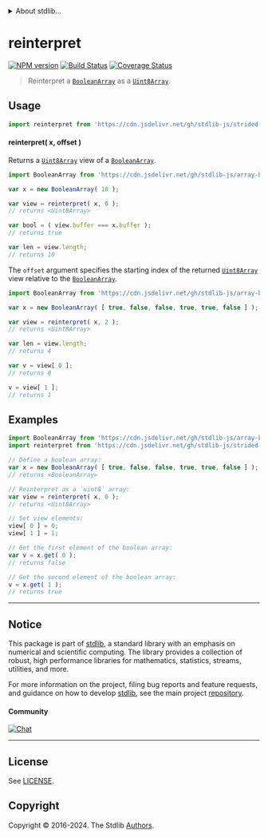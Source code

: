 <!--

@license Apache-2.0

Copyright (c) 2024 The Stdlib Authors.

Licensed under the Apache License, Version 2.0 (the "License");
you may not use this file except in compliance with the License.
You may obtain a copy of the License at

   http://www.apache.org/licenses/LICENSE-2.0

Unless required by applicable law or agreed to in writing, software
distributed under the License is distributed on an "AS IS" BASIS,
WITHOUT WARRANTIES OR CONDITIONS OF ANY KIND, either express or implied.
See the License for the specific language governing permissions and
limitations under the License.

-->


<details>
  <summary>
    About stdlib...
  </summary>
  <p>We believe in a future in which the web is a preferred environment for numerical computation. To help realize this future, we've built stdlib. stdlib is a standard library, with an emphasis on numerical and scientific computation, written in JavaScript (and C) for execution in browsers and in Node.js.</p>
  <p>The library is fully decomposable, being architected in such a way that you can swap out and mix and match APIs and functionality to cater to your exact preferences and use cases.</p>
  <p>When you use stdlib, you can be absolutely certain that you are using the most thorough, rigorous, well-written, studied, documented, tested, measured, and high-quality code out there.</p>
  <p>To join us in bringing numerical computing to the web, get started by checking us out on <a href="https://github.com/stdlib-js/stdlib">GitHub</a>, and please consider <a href="https://opencollective.com/stdlib">financially supporting stdlib</a>. We greatly appreciate your continued support!</p>
</details>

# reinterpret

[![NPM version][npm-image]][npm-url] [![Build Status][test-image]][test-url] [![Coverage Status][coverage-image]][coverage-url] <!-- [![dependencies][dependencies-image]][dependencies-url] -->

> Reinterpret a [`BooleanArray`][@stdlib/array/bool] as a [`Uint8Array`][@stdlib/array/uint8].

<!-- Section to include introductory text. Make sure to keep an empty line after the intro `section` element and another before the `/section` close. -->

<section class="intro">

</section>

<!-- /.intro -->

<!-- Package usage documentation. -->



<section class="usage">

## Usage

```javascript
import reinterpret from 'https://cdn.jsdelivr.net/gh/stdlib-js/strided-base-reinterpret-boolean@v0.0.2-deno/mod.js';
```

#### reinterpret( x, offset )

Returns a [`Uint8Array`][@stdlib/array/uint8] view of a [`BooleanArray`][@stdlib/array/bool].

```javascript
import BooleanArray from 'https://cdn.jsdelivr.net/gh/stdlib-js/array-bool@deno/mod.js';

var x = new BooleanArray( 10 );

var view = reinterpret( x, 0 );
// returns <Uint8Array>

var bool = ( view.buffer === x.buffer );
// returns true

var len = view.length;
// returns 10
```

The `offset` argument specifies the starting index of the returned [`Uint8Array`][@stdlib/array/uint8] view relative to the [`BooleanArray`][@stdlib/array/bool].

```javascript
import BooleanArray from 'https://cdn.jsdelivr.net/gh/stdlib-js/array-bool@deno/mod.js';

var x = new BooleanArray( [ true, false, false, true, true, false ] );

var view = reinterpret( x, 2 );
// returns <Uint8Array>

var len = view.length;
// returns 4

var v = view[ 0 ];
// returns 0

v = view[ 1 ];
// returns 1
```

</section>

<!-- /.usage -->

<!-- Package usage notes. Make sure to keep an empty line after the `section` element and another before the `/section` close. -->

<section class="notes">

</section>

<!-- /.notes -->

<!-- Package usage examples. -->

<section class="examples">

## Examples

<!-- eslint no-undef: "error" -->

```javascript
import BooleanArray from 'https://cdn.jsdelivr.net/gh/stdlib-js/array-bool@deno/mod.js';
import reinterpret from 'https://cdn.jsdelivr.net/gh/stdlib-js/strided-base-reinterpret-boolean@v0.0.2-deno/mod.js';

// Define a boolean array:
var x = new BooleanArray( [ true, false, false, true, true, false ] );
// returns <BooleanArray>

// Reinterpret as a `uint8` array:
var view = reinterpret( x, 0 );
// returns <Uint8Array>

// Set view elements:
view[ 0 ] = 0;
view[ 1 ] = 1;

// Get the first element of the boolean array:
var v = x.get( 0 );
// returns false

// Get the second element of the boolean array:
v = x.get( 1 );
// returns true
```

</section>

<!-- /.examples -->

<!-- Section to include cited references. If references are included, add a horizontal rule *before* the section. Make sure to keep an empty line after the `section` element and another before the `/section` close. -->

<section class="references">

</section>

<!-- /.references -->

<!-- Section for related `stdlib` packages. Do not manually edit this section, as it is automatically populated. -->

<section class="related">

</section>

<!-- /.related -->

<!-- Section for all links. Make sure to keep an empty line after the `section` element and another before the `/section` close. -->


<section class="main-repo" >

* * *

## Notice

This package is part of [stdlib][stdlib], a standard library with an emphasis on numerical and scientific computing. The library provides a collection of robust, high performance libraries for mathematics, statistics, streams, utilities, and more.

For more information on the project, filing bug reports and feature requests, and guidance on how to develop [stdlib][stdlib], see the main project [repository][stdlib].

#### Community

[![Chat][chat-image]][chat-url]

---

## License

See [LICENSE][stdlib-license].


## Copyright

Copyright &copy; 2016-2024. The Stdlib [Authors][stdlib-authors].

</section>

<!-- /.stdlib -->

<!-- Section for all links. Make sure to keep an empty line after the `section` element and another before the `/section` close. -->

<section class="links">

[npm-image]: http://img.shields.io/npm/v/@stdlib/strided-base-reinterpret-boolean.svg
[npm-url]: https://npmjs.org/package/@stdlib/strided-base-reinterpret-boolean

[test-image]: https://github.com/stdlib-js/strided-base-reinterpret-boolean/actions/workflows/test.yml/badge.svg?branch=v0.0.2
[test-url]: https://github.com/stdlib-js/strided-base-reinterpret-boolean/actions/workflows/test.yml?query=branch:v0.0.2

[coverage-image]: https://img.shields.io/codecov/c/github/stdlib-js/strided-base-reinterpret-boolean/main.svg
[coverage-url]: https://codecov.io/github/stdlib-js/strided-base-reinterpret-boolean?branch=main

<!--

[dependencies-image]: https://img.shields.io/david/stdlib-js/strided-base-reinterpret-boolean.svg
[dependencies-url]: https://david-dm.org/stdlib-js/strided-base-reinterpret-boolean/main

-->

[chat-image]: https://img.shields.io/gitter/room/stdlib-js/stdlib.svg
[chat-url]: https://app.gitter.im/#/room/#stdlib-js_stdlib:gitter.im

[stdlib]: https://github.com/stdlib-js/stdlib

[stdlib-authors]: https://github.com/stdlib-js/stdlib/graphs/contributors

[umd]: https://github.com/umdjs/umd
[es-module]: https://developer.mozilla.org/en-US/docs/Web/JavaScript/Guide/Modules

[deno-url]: https://github.com/stdlib-js/strided-base-reinterpret-boolean/tree/deno
[deno-readme]: https://github.com/stdlib-js/strided-base-reinterpret-boolean/blob/deno/README.md
[umd-url]: https://github.com/stdlib-js/strided-base-reinterpret-boolean/tree/umd
[umd-readme]: https://github.com/stdlib-js/strided-base-reinterpret-boolean/blob/umd/README.md
[esm-url]: https://github.com/stdlib-js/strided-base-reinterpret-boolean/tree/esm
[esm-readme]: https://github.com/stdlib-js/strided-base-reinterpret-boolean/blob/esm/README.md
[branches-url]: https://github.com/stdlib-js/strided-base-reinterpret-boolean/blob/main/branches.md

[stdlib-license]: https://raw.githubusercontent.com/stdlib-js/strided-base-reinterpret-boolean/main/LICENSE

[@stdlib/array/bool]: https://github.com/stdlib-js/array-bool/tree/deno

[@stdlib/array/uint8]: https://github.com/stdlib-js/array-uint8/tree/deno

</section>

<!-- /.links -->
